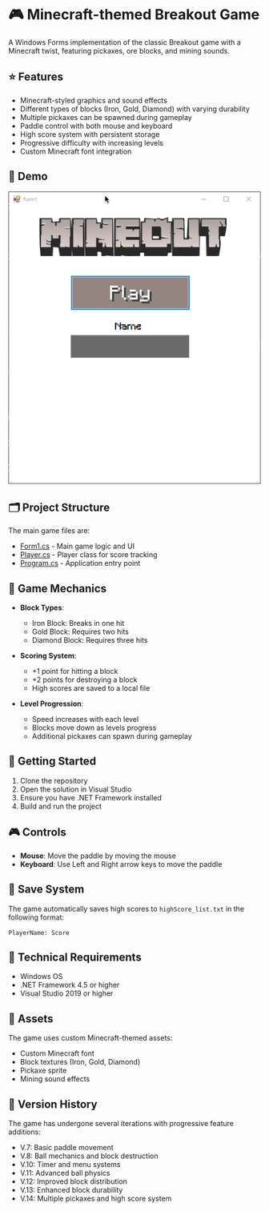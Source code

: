 # 🎮 Minecraft-themed Breakout Game

A Windows Forms implementation of the classic Breakout game with a Minecraft twist, featuring pickaxes, ore blocks, and mining sounds.

## ⭐ Features

- Minecraft-styled graphics and sound effects
- Different types of blocks (Iron, Gold, Diamond) with varying durability
- Multiple pickaxes can be spawned during gameplay
- Paddle control with both mouse and keyboard
- High score system with persistent storage
- Progressive difficulty with increasing levels
- Custom Minecraft font integration

## 🎥 Demo

![Demo](demo.gif)

## 🗂️ Project Structure

The main game files are:

- [Form1.cs](Form1.cs) - Main game logic and UI
- [Player.cs](Player.cs) - Player class for score tracking
- [Program.cs](Program.cs) - Application entry point

## 🎯 Game Mechanics

- **Block Types**:
  - Iron Block: Breaks in one hit
  - Gold Block: Requires two hits
  - Diamond Block: Requires three hits

- **Scoring System**:
  - +1 point for hitting a block
  - +2 points for destroying a block
  - High scores are saved to a local file

- **Level Progression**:
  - Speed increases with each level
  - Blocks move down as levels progress
  - Additional pickaxes can spawn during gameplay

## 🚀 Getting Started

1. Clone the repository
2. Open the solution in Visual Studio
3. Ensure you have .NET Framework installed
4. Build and run the project

## 🎮 Controls

- **Mouse**: Move the paddle by moving the mouse
- **Keyboard**: Use Left and Right arrow keys to move the paddle

## 💾 Save System

The game automatically saves high scores to `highScore_list.txt` in the following format:
```
PlayerName: Score
```

## 🔧 Technical Requirements

- Windows OS
- .NET Framework 4.5 or higher
- Visual Studio 2019 or higher

## 🎨 Assets

The game uses custom Minecraft-themed assets:
- Custom Minecraft font
- Block textures (Iron, Gold, Diamond)
- Pickaxe sprite
- Mining sound effects

## 📝 Version History

The game has undergone several iterations with progressive feature additions:
- V.7: Basic paddle movement
- V.8: Ball mechanics and block destruction
- V.10: Timer and menu systems
- V.11: Advanced ball physics
- V.12: Improved block distribution
- V.13: Enhanced block durability
- V.14: Multiple pickaxes and high score system